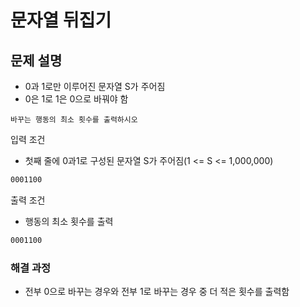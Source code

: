 # 문자열 뒤집기

## 문제 설명

* 0과 1로만 이루어진 문자열 S가 주어짐
* 0은 1로 1은 0으로 바꿔야 함

`바꾸는 행동의 최소 횟수를 출력하시오`

입력 조건

* 첫째 줄에 0과1로 구성된 문자열 S가 주어짐(1 <= S <= 1,000,000)

```txt
0001100
```

출력 조건

* 행동의 최소 횟수를 출력

```txt
0001100
```

### 해결 과정

* 전부 0으로 바꾸는 경우와 전부 1로 바꾸는 경우 중 더 적은 횟수를 출력함

